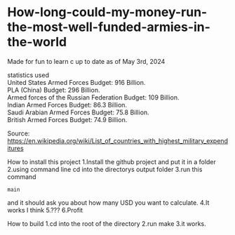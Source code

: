 # How-long-could-my-money-run-the-most-well-funded-armies-in-the-world

Made for fun to learn c
up to date as of May 3rd, 2024

statistics used<br>
United States Armed Forces Budget: 916 Billion.<br>
PLA (China) Budget: 296 Billion.<br>
Armed forces of the Russian Federation Budget: 109 Billion.<br>
Indian Armed Forces Budget: 86.3 Billion.<br>
Saudi Arabian Armed Forces Budget: 75.8 Billion.<br>
British Armed Forces Budget: 74.9 Billion.<br>

Source:
https://en.wikipedia.org/wiki/List_of_countries_with_highest_military_expenditures

How to install this project
1.Install the github project and put it in a folder
2.using command line cd into the directorys output folder
3.run this command
```
main
```
and it should ask you about how many USD you want to calculate.
4.It works I think
5.???
6.Profit

How to build
1.cd into the root of the directory
2.run make
3.it works.
